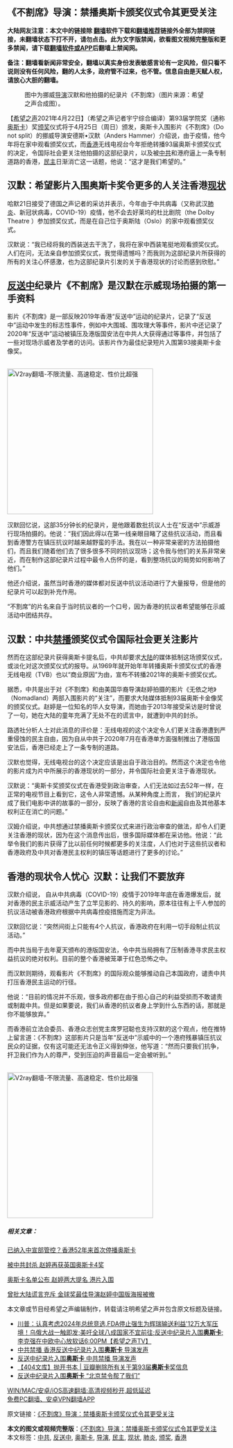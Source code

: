  <h2>《不割席》导演：禁播奥斯卡颁奖仪式令其更受关注</h2> <p class="notice"><b>大陆网友注意：本文中的链接除 <a href="https://github.com/bannedbook/fanqiang" >翻墙</a>软件下载和<a href="https://github.com/killgcd/justmysocks/blob/master/README.md">翻墙推荐</a>链接外全部为禁网链接，未翻墙状态下打不开，请勿点击。此为文字版禁闻，欲看图文视频完整版和更多禁闻，请下载<a href="https://github.com/bannedbook/fanqiang">翻墙软件或APP</a>后翻墙上禁闻网。</p><p>备注：翻墙看新闻非常安全，翻墙以真实身份发表敏感言论有一定风险，但只看不说则没有任何风险，翻的人太多，政府管不过来，也不管。信息自由是天赋人权，请放心大胆的翻墙。</b></p>  <div class="entry"> <figure> <p><figcaption>图中为挪威<a href="https://www.bannedbook.org/bnews/tag/%e5%af%bc%e6%bc%94/" class="st_tag internal_tag" rel="tag" title="标签 导演 下的日志">导演</a>汉默和他拍摄的纪录片《不割席》（图片来源：希望之声合成图）。</figcaption></figure> <p>【<span class='wp_keywordlink_affiliate'><a href="https://www.soundofhope.org" title="希望之声" target="_blank">希望之声</a></span>2021年4月22日】（希望之声记者宇宁综合编译）第93届学院奖（通称<a href="https://www.bannedbook.org/bnews/tag/%e5%a5%a5%e6%96%af%e5%8d%a1/" class="st_tag internal_tag" rel="tag" title="标签 奥斯卡 下的日志">奥斯卡</a>）奖<a href="https://www.bannedbook.org/bnews/tag/%E9%A2%81%E5%A5%96/" class="st_tag internal_tag" rel="tag" title="标签 颁奖 下的日志">颁奖</a>仪式将于4月25日（周日）颁发，奥斯卡入围影片《不割席》（Do not split）的挪威导演安德斯•汉默（Anders Hammer）介绍说，由于疫情，他今年将在家中观看颁奖仪式，而<a href="https://www.bannedbook.org/bnews/tag/%e9%a6%99%e6%b8%af/" class="st_tag internal_tag" rel="tag" title="标签 香港 下的日志">香港</a>无线电视台今年拒绝转播93届奥斯卡颁奖仪式的决定，令国际社会更关注他拍摄的这部纪录片，以及被<a href="https://www.bannedbook.org/bnews/tag/%e4%b8%ad%e5%85%b1/" class="st_tag internal_tag" rel="tag" title="标签 中共 下的日志">中共</a>和港府逼上一条专制道路的香港，<a href="https://www.bannedbook.org/bnews/tag/%e6%b0%91%e4%b8%bb/" class="st_tag internal_tag" rel="tag" title="标签 民主 下的日志">民主</a>日渐消亡这一话题，他说：“这才是我们希望的。”</p> <h2>汉默：希望影片入围奥斯卡奖令更多的人关注香港<a href="https://www.bannedbook.org/bnews/tag/%E7%8E%B0%E7%8A%B6/" class="st_tag internal_tag" rel="tag" title="标签 现状 下的日志">现状</a></h2> <p>哈默21日接受了德国之声记者的采访并表示，今年由于中共病毒（又称武汉<a href="https://www.bannedbook.org/bnews/tag/%e8%82%ba%e7%82%8e/" class="st_tag internal_tag" rel="tag" title="标签 肺炎 下的日志">肺炎</a>、新冠状病毒，COVID-19）疫情，他不会去好莱坞的杜比剧院（the Dolby Theatre ）参加颁奖仪式，而是在自己位于奥斯陆（Oslo）的家中观看颁奖仪式。</p> <p>汉默说：“我已经将我的西装送去干洗了，我将在家中西装笔挺地观看颁奖仪式。人们在问，无法亲自参加颁奖仪式，我觉得遗憾吗？而我则为这部纪录片所获得的所有的关注心怀感激，也为这部纪录片引发的关于香港现状的讨论而感到欣慰。”</p> <h2><a href="https://www.bannedbook.org/bnews/tag/%E5%8F%8D%E9%80%81%E4%B8%AD/" class="st_tag internal_tag" rel="tag" title="标签 反送中 下的日志">反送中</a>纪录片《不割席》是汉默在示威现场拍摄的第一手资料</h2> <p>影片《不割席》是一部反映2019年香港“反送中”运动的纪录片，记录了“反送中”运动中发生的标志性事件，例如中大围城、围攻理大等事件，影片中还记录了2020年“反送中”运动被镇压及港版国安法在中共人大获得通过等事件，并包括了一些对现场示威者及学者的访问。该影片作为最佳纪录短片入围第93接奥斯卡金像奖。</p> <p><br/><a href="https://github.com/bannedbook/fanqiang/wiki/V2ray%E6%9C%BA%E5%9C%BA"><img src="https://raw.githubusercontent.com/bannedbook/fanqiang/master/v2ss/images/v2free.jpg" width="336" alt="V2ray翻墙-不限流量、高速稳定、性价比超强"></a><br/></p> <p>汉默回忆说，这部35分钟长的纪录片，是他跟着数批抗议人士在“反送中”示威游行现场拍摄的。他说：“我们因此得以在第一线亲眼目睹了这些抗议活动，而且看到香港警方在镇压抗议时越来越野蛮的手法。我在以一种非常亲密的方法拍摄他们，而且我们随着他们去了很多很多不同的抗议现场；这令我与他们的关系非常亲近，而在制作这部纪录片过程中最令人伤怀的是，看到整场抗议的局势如何影响了他们。” </p> <p>他还介绍说，虽然当时香港的媒体都对反送中抗议活动进行了大量报导，但是他的纪录片可以起到补充作用。</p>  <p>“不割席”的片名来自于当时抗议者的一个口号，因为香港的抗议者希望能够在示威活动中团结共存。</p> <h2>汉默：中共<span class='wp_keywordlink_affiliate'><a href="https://www.bannedbook.org/bnews/bannedvideo/" title="禁播视频" target="_blank">禁播</a></span>颁奖仪式令国际社会更关注影片</h2> <p>然而在这部纪录片获得奥斯卡提名后，中共却要求<span class='wp_keywordlink_affiliate'><a href="https://www.bannedbook.org/" title="大陆" target="_blank">大陆</a></span>的媒体抵制这场颁奖仪式，或淡化对这次颁奖仪式的报导。从1969年就开始年年转播奥斯卡颁奖仪式的香港无线电视（TVB）也以“商业原因”为由，宣布不转播2021年的奥斯卡颁奖仪式。</p> <p>据悉，中共是出于对《不割席》和由美国华裔导演赵婷拍摄的影片《无依之地》（Nomadland）两部入围影片的“关注”，而要求大陆媒体抵制93届奥斯卡金像奖的颁奖仪式。赵婷是一位知名的华人女导演，而她由于2013年接受采访是时曾说了一句，她在大陆的童年充满了无处不在的谎言中，就遭到中共的封杀。</p> <p>路透社分析人士对此消息的评价是：无线电视的这个决定令人们更关注香港遭到严重侵蚀的民主自由，因为自从中共于2020年7月在香港单方面强制推出了港版国安法后，香港已经走上了一条专制的道路。</p> <p>汉默也觉得，无线电视台的这个决定应该是出自于政治目的。然而这个决定也令他的影片成为片中所展示的香港现状的一部分，并令国际社会更关注于香港现状。</p> <p>汉默说：“奥斯卡奖颁奖仪式在香港受到政治审查，人们无法如过去52年一样，在正常的电视节目上看到它，这令人非常遗憾。从某种角度上而言， 我们的纪录片成了我们电影中讲的故事的一部分，反映了香港的言论自由和<span class='wp_keywordlink_affiliate'><a href="https://www.bannedbook.org/" title="新闻">新闻</a></span>自由及其他基本权利正在消亡的问题。”</p> <p>汉姆介绍说，中共想通过禁播奥斯卡颁奖仪式来进行政治审查的做法，却令人们更关注香港的现状，因为在这个消息传出后，很多国际媒体都在采访他。他说：“此举令我们的影片获得了比以前任何时候都更多的关注度，人们也对于这些抗议者和香港政府及中共对香港民主权利的镇压等话题进行了更多的讨论。”</p>  <h2>香港的现状令人忧心  汉默：让我们不要放弃</h2> <p>汉默介绍说， 自从中共病毒（COVID-19）疫情于2019年年底在香港爆发后，就对香港的民主示威活动产生了立竿见影的、持久的影响，原本往往有上千人参加的抗议活动被香港政府根据中共病毒控疫措施而定为非法。</p> <p>汉默回忆说：“突然间街上只能有4个人抗议，香港政府在利用一切手段制止抗议活动。”</p> <p>而中共当局于去年夏天颁布的港版国安法，令中共当局拥有了压制香港寻求民主权益抗议的绝对权利。目前的整个香港被笼罩于红色恐怖之中。</p> <p>而汉默则期待，观看影片《不割席》的国际观众能够推动自己本国政府，谴责中共打压香港民主运动的行径。</p> <p>他说：“目前的情况并不乐观，很多政府都在由于担心自己的利益受损而不敢谴责或制裁中共。但是如果要说，我们从香港的抗议者身上学到什么东西的话，那就是你不能够放弃。”</p> <p>而香港前立法会委员、香港众志创党主席罗冠聪也支持汉默的这个观点，他在推特上留言道：《不割席》这部影片只是当年“反送中”示威中的一个港府残暴镇压抗议民众的证据，仅有这可能还无法令正义得到伸张，他写道：“然而只要我们抗争，扞卫我们作为人的尊严，受到压迫的声音最后一定会被听到。”</p> <p><br/><a href="https://github.com/bannedbook/fanqiang/wiki/V2ray%E6%9C%BA%E5%9C%BA"><img src="https://raw.githubusercontent.com/bannedbook/fanqiang/master/v2ss/images/v2free.jpg" width="336" alt="V2ray翻墙-不限流量、高速稳定、性价比超强"></a><br/></p>  <h5>相关文章：</h5> <p><a href="https://www.soundofhope.org/post/902565917">已纳入中宣部管控？香港52年来首次停播奥斯卡</a></p> <p><a href="https://www.soundofhope.org/post/902602352">被中共封杀 赵婷再获英国奥斯卡4奖</a></p> <p><a href="https://www.soundofhope.org/post/902529797">奥斯卡名单公布 赵婷两大提名 港片入围</a></p> <p><a href="https://www.soundofhope.org/post/902501087">曾批大陆谎言充斥 金球奖最佳导演赵婷中国版海报被撤</a></p> <p>本文章或节目经希望之声编辑制作，转载请注明希望之声并包含原文标题及链接。 </p> <ul class='op-related-articles' title='相关阅读'> <li><a href='https://www.bannedbook.org/bnews/comments/20210421/1530412.html' target='_blank'>川普：认真考虑2024年总统竞选,FDA停止强生为辉瑞输送利益'12万大军压境！乌俄大战一触即发;美吁全球八成国家不宜前往;反送中纪录片入围<b>奥斯卡</b>;李克强在中欧中心放软话6:00PM【希望之声TV】</a></li> <li><a href='https://www.bannedbook.org/bnews/comments/20210421/1530329.html' target='_blank'>中共禁播 香港反送中纪录片入围<b>奥斯卡</b> 导演发声</a></li> <li><a href='https://www.bannedbook.org/bnews/bannedvideo/20210421/1530281.html' target='_blank'>反送中纪录片入围<b>奥斯卡</b> 中共禁播 导演发声</a></li> <li><a href='https://www.bannedbook.org/bnews/baitai/20210420/1529803.html' target='_blank'>【404文库】抛开书本 &#124; 豆瓣删除所有关于第93届<b>奥斯卡</b>奖信息</a></li> <li><a href='https://www.bannedbook.org/bnews/headline/20210420/1529599.html' target='_blank'>反送中纪录片入围<b>奥斯卡</b> “北京禁令帮了我们”</a></li> </ul> <p class="texttj"> <a href="https://github.com/bannedbook/fanqiang/wiki/V2ray%E6%9C%BA%E5%9C%BA" target="_blank">WIN/MAC/安卓/iOS高速翻墙:高清视频秒开,超低延迟</a><br/> <a href="https://github.com/bannedbook/fanqiang/wiki/%E7%A6%81%E9%97%BB%E7%BD%91%E5%AE%89%E5%8D%93%E7%BF%BB%E5%A2%99%E6%96%B0%E9%97%BBAPP" target="_blank">免费PC翻墙、安卓VPN翻墙APP</a></p><p>原文链接：<a class="src_link"  href="https://www.soundofhope.org/post/497597" target="_blank">《不割席》导演：禁播奥斯卡颁奖仪式令其更受关注</a></p> <a name='sharetosocial'></a>       <div><b>本文的图文或视频完整版</b>：<a href='https://www.bannedbook.org/bnews/comments/20210422/1531541.html'>《不割席》导演：禁播奥斯卡颁奖仪式令其更受关注</a></div>  </div><!--END ENTRY--> <div class="postfooter"> <div>本文标签：<a href="https://www.bannedbook.org/bnews/tag/%e4%b8%ad%e5%85%b1/" rel="tag">中共</a>, <a href="https://www.bannedbook.org/bnews/tag/%E5%8F%8D%E9%80%81%E4%B8%AD/" rel="tag">反送中</a>, <a href="https://www.bannedbook.org/bnews/tag/%e5%a5%a5%e6%96%af%e5%8d%a1/" rel="tag">奥斯卡</a>, <a href="https://www.bannedbook.org/bnews/tag/%e5%af%bc%e6%bc%94/" rel="tag">导演</a>, <a href="https://www.bannedbook.org/bnews/tag/%e6%b0%91%e4%b8%bb/" rel="tag">民主</a>, <a href="https://www.bannedbook.org/bnews/tag/%E7%8E%B0%E7%8A%B6/" rel="tag">现状</a>, <a href="https://www.bannedbook.org/bnews/tag/%e8%82%ba%e7%82%8e/" rel="tag">肺炎</a>, <a href="https://www.bannedbook.org/bnews/tag/%E9%A2%81%E5%A5%96/" rel="tag">颁奖</a>, <a href="https://www.bannedbook.org/bnews/tag/%e9%a6%99%e6%b8%af/" rel="tag">香港</a></div>  </div><!--END POSTFOOTER--> 